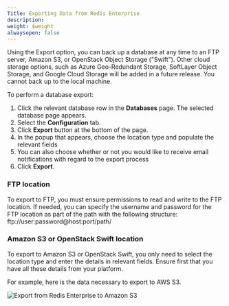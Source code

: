 ```yaml
---
Title: Exporting Data from Redis Enterprise
description: 
weight: $weight
alwaysopen: false
---
```

Using the Export option, you can back up a database at any time to an
FTP server, Amazon S3, or OpenStack Object Storage ("Swift"). Other
cloud storage options, such as Azure Geo-Redundant Storage, SoftLayer
Object Storage, and Google Cloud Storage will be added in a future
release. You cannot back up to the local machine.

To perform a database export:

1. Click the relevant database row in the **Databases** page. The
    selected database page appears.
1. Select the **Configuration** tab.
1. Click **Export** button at the bottom of the page.
1. In the popup that appears, choose the location type and populate the
    relevant fields
1. You can also choose whether or not you would like to receive email
    notifications with regard to the export process
1. Click **Export**.

### FTP location

To export to FTP, you must ensure permissions to read and write to the
FTP location. If needed, you can specify the username and password for
the FTP location as part of the path with the following structure: 
ftp://user:password@host:port/path/

### Amazon S3 or OpenStack Swift location

To export to Amazon S3 or OpenStack Swift, you only need to select the
location type and enter the details in relevant fields. Ensure first
that you have all these details from your platform.

For example, here is the data necessary to export to AWS S3.

![Export from Redis Enterprise to Amazon
S3](/images/rs/export_amazon_s3.png?width=700&height=578)
